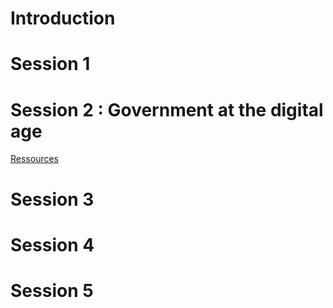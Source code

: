 # Introduction

# [](#header-2)Session 1

# [](#header-2)Session 2 : Government at the digital age

[Ressources](session2.md)

# [](#header-2)Session 3

# [](#header-2)Session 4

# [](#header-2)Session 5
